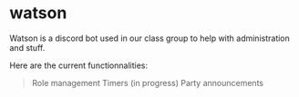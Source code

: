# watson

Watson is a discord bot used in our class group to help with administration and stuff.

Here are the current functionnalities:
> Role management
> Timers (in progress)
> Party announcements
